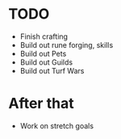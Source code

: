 # TODO
- Finish crafting
- Build out rune forging, skills
- Build out Pets
- Build out Guilds
- Build out Turf Wars

# After that
- Work on stretch goals
